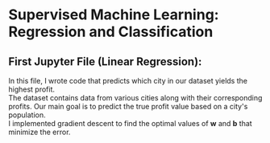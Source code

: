 # Supervised Machine Learning: Regression and Classification

## First Jupyter File (Linear Regression):
In this file, I wrote code that predicts which city in our dataset yields the highest profit.  
The dataset contains data from various cities along with their corresponding profits. Our main goal is to predict the true profit value based on a city's population.  
I implemented gradient descent to find the optimal values of **w** and **b** that minimize the error.  

